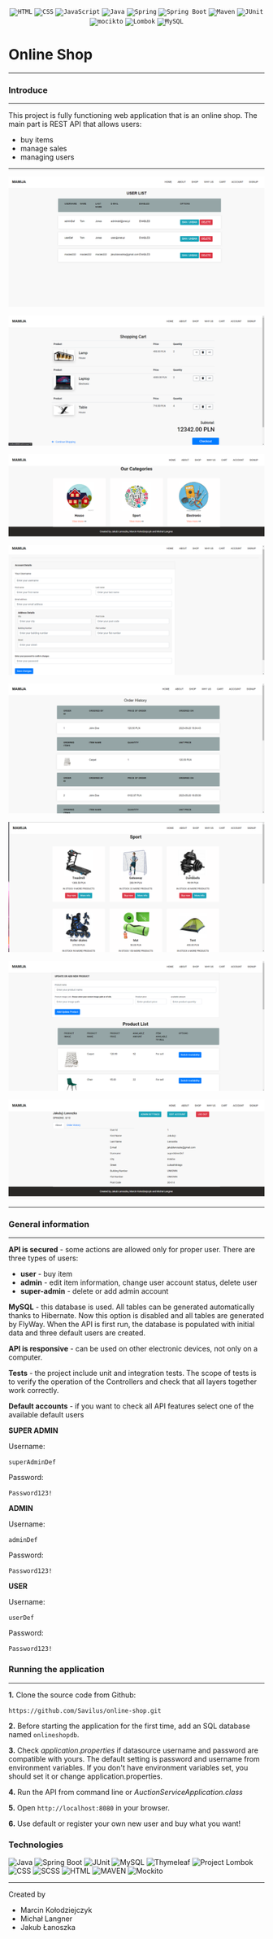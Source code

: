 <div align="center">
	<code><img height="50" src="https://user-images.githubusercontent.com/25181517/192158954-f88b5814-d510-4564-b285-dff7d6400dad.png" alt="HTML" title="HTML" /></code>
	<code><img height="50" src="https://user-images.githubusercontent.com/25181517/183898674-75a4a1b1-f960-4ea9-abcb-637170a00a75.png" alt="CSS" title="CSS" /></code>
	<code><img height="50" src="https://user-images.githubusercontent.com/25181517/117447155-6a868a00-af3d-11eb-9cfe-245df15c9f3f.png" alt="JavaScript" title="JavaScript" /></code>
	<code><img height="50" src="https://user-images.githubusercontent.com/25181517/117201156-9a724800-adec-11eb-9a9d-3cd0f67da4bc.png" alt="Java" title="Java" /></code>
	<code><img height="50" src="https://user-images.githubusercontent.com/25181517/117201470-f6d56780-adec-11eb-8f7c-e70e376cfd07.png" alt="Spring" title="Spring" /></code>
	<code><img height="50" src="https://user-images.githubusercontent.com/25181517/183891303-41f257f8-6b3d-487c-aa56-c497b880d0fb.png" alt="Spring Boot" title="Spring Boot" /></code>
	<code><img height="50" src="https://user-images.githubusercontent.com/25181517/117207242-07d5a700-adf4-11eb-975e-be04e62b984b.png" alt="Maven" title="Maven" /></code>
	<code><img height="50" src="https://user-images.githubusercontent.com/25181517/117533873-484d4480-afef-11eb-9fad-67c8605e3592.png" alt="JUnit" title="JUnit" /></code>
	<code><img height="50" src="https://user-images.githubusercontent.com/25181517/183892181-ad32b69e-3603-418c-b8e7-99e976c2a784.png" alt="mocikto" title="mocikto" /></code>
	<code><img height="50" src="https://user-images.githubusercontent.com/25181517/190229463-87fa862f-ccf0-48da-8023-940d287df610.png" alt="Lombok" title="Lombok" /></code>
	<code><img height="50" src="https://user-images.githubusercontent.com/25181517/183896128-ec99105a-ec1a-4d85-b08b-1aa1620b2046.png" alt="MySQL" title="MySQL" /></code>
</div>

# Online Shop
***
### Introduce
***
This project is fully functioning web application that is an online shop. 
The main part is REST API that allows users:
- buy items
- manage sales
- managing users

***
![ban user](https://github.com/Savilus/auction-service/blob/43ac56e618c92348f36fc88abe694e303285c096/ss/ban%20users.png)

![buy item](https://github.com/Savilus/auction-service/blob/43ac56e618c92348f36fc88abe694e303285c096/ss/buy%20items.png)

![categories](https://github.com/Savilus/auction-service/blob/43ac56e618c92348f36fc88abe694e303285c096/ss/categories.png)

![edit user changes](https://github.com/Savilus/auction-service/blob/43ac56e618c92348f36fc88abe694e303285c096/ss/edit%20user%20changes.png)

![order history](https://github.com/Savilus/auction-service/blob/43ac56e618c92348f36fc88abe694e303285c096/ss/order%20history.png)

![product list](https://github.com/Savilus/auction-service/blob/43ac56e618c92348f36fc88abe694e303285c096/ss/products%20list.png)

![update products](https://github.com/Savilus/auction-service/blob/43ac56e618c92348f36fc88abe694e303285c096/ss/update%20products.png)

![user account](https://github.com/Savilus/auction-service/blob/43ac56e618c92348f36fc88abe694e303285c096/ss/user%20account.png)
***
### General information
***
**API is secured** - some actions are allowed only for proper user. There are three types of users:
- **user** - buy item
- **admin** - edit item information, change user account status, delete user
- **super-admin** - delete or add admin account

**MySQL** - this database is used. All tables can be generated automatically thanks to Hibernate. 
Now this option is disabled and all tables are generated by FlyWay. When the API is first run, 
the database is populated with initial data and three default users are created.

**API is responsive** - can be used on other electronic devices, not only on a computer.

**Tests** - the project include unit and integration tests. The scope of tests is to verify the operation of the Controllers 
and check that all layers together work correctly.

**Default accounts** - if you want to check all API features select one of the available default users

**SUPER ADMIN**

Username:
````
superAdminDef
````
Password:
````
Password123!
````

**ADMIN**

Username:
````
adminDef
````
Password:
````
Password123!
````

**USER**

Username:
````
userDef
````
Password:
````
Password123!
````



### Running the application
***

**1.** Clone the source code from Github:
````
https://github.com/Savilus/online-shop.git
````

**2.** Before starting the application for the first time, add an SQL database named 
`````onlineshopdb`````.

**3.** Check *application.properties* if datasource username and password are compatible with yours. 
The default setting is password and username from environment variables. 
If you don't have environment variables set, you should set it or change application.properties.

**4.** Run the API from command line or *AuctionServiceApplication.class*

**5.** Open ````http://localhost:8080```` in your browser.

**6.** Use default or register your own new user and buy what you want!


### Technologies
![Java](https://img.shields.io/badge/Java-17-blue.svg)
![Spring Boot](https://img.shields.io/badge/Spring%20Boot-2.7.6-blue.svg)
![JUnit](https://img.shields.io/badge/JUnit-5.8.2-blue.svg)
![MySQL](https://img.shields.io/badge/MySQL-8.0.31-blue.svg)
![Thymeleaf](https://img.shields.io/badge/Thymeleaf-3.1.1-blue.svg)
![Project Lombok](https://img.shields.io/badge/Project%20Lombok-grey.svg)
![CSS](https://img.shields.io/badge/CSS-grey.svg)
![SCSS](https://img.shields.io/badge/SCSS-grey.svg)
![HTML](https://img.shields.io/badge/HTML-grey.svg)
![MAVEN](https://img.shields.io/badge/Maven-grey.svg)
![Mockito](https://img.shields.io/badge/Mockito-grey.svg)
***

Created by 
* Marcin Kołodziejczyk
* Michał Langner
* Jakub Łanoszka

